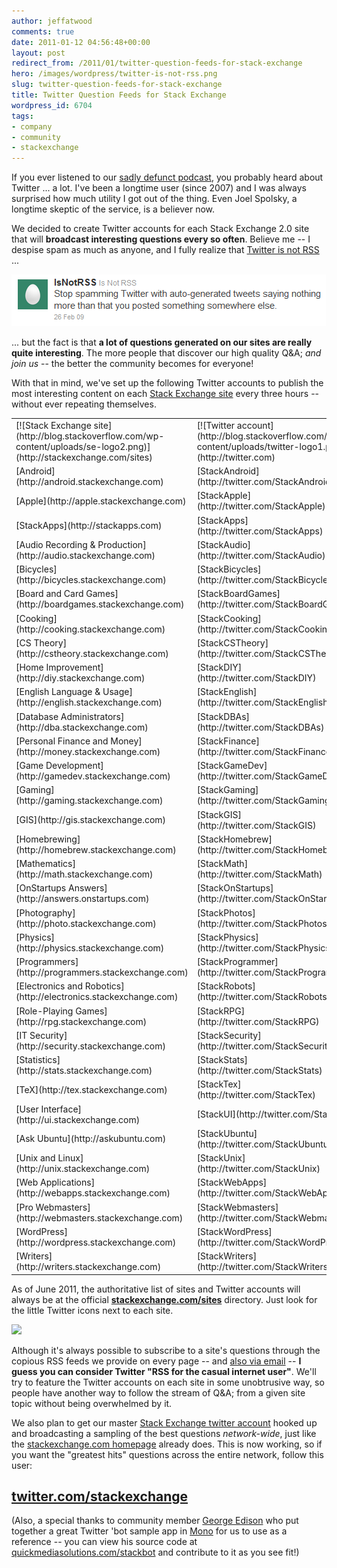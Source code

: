 ```yaml
---
author: jeffatwood
comments: true
date: 2011-01-12 04:56:48+00:00
layout: post
redirect_from: /2011/01/twitter-question-feeds-for-stack-exchange
hero: /images/wordpress/twitter-is-not-rss.png
slug: twitter-question-feeds-for-stack-exchange
title: Twitter Question Feeds for Stack Exchange
wordpress_id: 6704
tags:
- company
- community
- stackexchange
---
```


If you ever listened to our [sadly defunct podcast](http://blog.stackoverflow.com/category/podcasts/), you probably heard about Twitter ... a lot. I've been a longtime user (since 2007) and I was always surprised how much utility I got out of the thing. Even Joel Spolsky, a longtime skeptic of the service, is a believer now.

We decided to create Twitter accounts for each Stack Exchange 2.0 site that will **broadcast interesting questions every so often**. Believe me -- I despise spam as much as anyone, and I fully realize that [Twitter is not RSS](http://twitter.com/#!/isnotrss) ...

![Stop spamming Twitter with auto-generated tweets saying nothing more than that you posted something somewhere else.](/images/wordpress/twitter-is-not-rss.png)

... but the fact is that **a lot of questions generated on our sites are really quite interesting**. The more people that discover our high quality Q&A; _and join us_ -- the better the community becomes for everyone!

With that in mind, we've set up the following Twitter accounts to publish the most interesting content on each [Stack Exchange site](http://stackexchange.com/sites) every three hours -- without ever repeating themselves.

<table cellpadding="2" width="400" cellspacing="2" >

<tr >

<td >
[![Stack Exchange site](http://blog.stackoverflow.com/wp-content/uploads/se-logo2.png)](http://stackexchange.com/sites)

</td>


<td >
[![Twitter account](http://blog.stackoverflow.com/wp-content/uploads/twitter-logo1.png)](http://twitter.com)

</td>

<tr >

<td >[Android](http://android.stackexchange.com)
</td>

<td >[StackAndroid](http://twitter.com/StackAndroid)
</td>
</tr>

<tr >

<td >[Apple](http://apple.stackexchange.com)
</td>

<td >[StackApple](http://twitter.com/StackApple)
</td>
</tr>

<tr >

<td >[StackApps](http://stackapps.com)
</td>

<td >[StackApps](http://twitter.com/StackApps)
</td>
</tr>

<tr >

<td >[Audio Recording & Production](http://audio.stackexchange.com)
</td>

<td >[StackAudio](http://twitter.com/StackAudio)
</td>
</tr>

<tr >

<td >[Bicycles](http://bicycles.stackexchange.com)
</td>

<td >[StackBicycles](http://twitter.com/StackBicycles)
</td>
</tr>

<tr >

<td >[Board and Card Games](http://boardgames.stackexchange.com)
</td>

<td >[StackBoardGames](http://twitter.com/StackBoardGames)
</td>
</tr>

<tr >

<td >[Cooking](http://cooking.stackexchange.com)
</td>

<td >[StackCooking](http://twitter.com/StackCooking)
</td>
</tr>

<tr >

<td >[CS Theory](http://cstheory.stackexchange.com)
</td>

<td >[StackCSTheory](http://twitter.com/StackCSTheory)
</td>
</tr>

<tr >

<td >[Home Improvement](http://diy.stackexchange.com)
</td>

<td >[StackDIY](http://twitter.com/StackDIY)
</td>
</tr>

<tr >

<td >[English Language & Usage](http://english.stackexchange.com)
</td>

<td >[StackEnglish](http://twitter.com/StackEnglish)
</td>
</tr>


<tr >

<td >[Database Administrators](http://dba.stackexchange.com)
</td>

<td >[StackDBAs](http://twitter.com/StackDBAs)
</td>
</tr>

<tr >

<td >[Personal Finance and Money](http://money.stackexchange.com)
</td>

<td >[StackFinance](http://twitter.com/StackFinance)
</td>
</tr>

<tr >

<td >[Game Development](http://gamedev.stackexchange.com)
</td>

<td >[StackGameDev](http://twitter.com/StackGameDev)
</td>
</tr>

<tr >

<td >[Gaming](http://gaming.stackexchange.com)
</td>

<td >[StackGaming](http://twitter.com/StackGaming)
</td>
</tr>

<tr >

<td >[GIS](http://gis.stackexchange.com)
</td>

<td >[StackGIS](http://twitter.com/StackGIS)
</td>
</tr>

<tr >

<td >[Homebrewing](http://homebrew.stackexchange.com)
</td>

<td >[StackHomebrew](http://twitter.com/StackHomebrew)
</td>
</tr>

<tr >

<td >[Mathematics](http://math.stackexchange.com)
</td>

<td >[StackMath](http://twitter.com/StackMath)
</td>
</tr>

<tr >

<td >[OnStartups Answers](http://answers.onstartups.com)
</td>

<td >[StackOnStartups](http://twitter.com/StackOnStartups)
</td>
</tr>

<tr >

<td >[Photography](http://photo.stackexchange.com)
</td>

<td >[StackPhotos](http://twitter.com/StackPhotos)
</td>
</tr>

<tr >

<td >[Physics](http://physics.stackexchange.com)
</td>

<td >[StackPhysics](http://twitter.com/StackPhysics)
</td>
</tr>

<tr >

<td >[Programmers](http://programmers.stackexchange.com)
</td>

<td >[StackProgrammer](http://twitter.com/StackProgrammer)
</td>
</tr>

<tr >

<td >[Electronics and Robotics](http://electronics.stackexchange.com)
</td>

<td >[StackRobots](http://twitter.com/StackRobots)
</td>
</tr>

<tr >

<td >[Role-Playing Games](http://rpg.stackexchange.com)
</td>

<td >[StackRPG](http://twitter.com/StackRPG)
</td>
</tr>

<tr >

<td >[IT Security](http://security.stackexchange.com)
</td>

<td >[StackSecurity](http://twitter.com/StackSecurity)
</td>
</tr>

<tr >

<td >[Statistics](http://stats.stackexchange.com)
</td>

<td >[StackStats](http://twitter.com/StackStats)
</td>
</tr>

<tr >

<td >[TeX](http://tex.stackexchange.com)
</td>

<td >[StackTex](http://twitter.com/StackTex)
</td>
</tr>

<tr >

<td >[User Interface](http://ui.stackexchange.com)
</td>

<td >[StackUI](http://twitter.com/StackUI)
</td>
</tr>

<tr >

<td >[Ask Ubuntu](http://askubuntu.com)
</td>

<td >[StackUbuntu](http://twitter.com/StackUbuntu)
</td>
</tr>

<tr >

<td >[Unix and Linux](http://unix.stackexchange.com)
</td>

<td >[StackUnix](http://twitter.com/StackUnix)
</td>
</tr>

<tr >

<td >[Web Applications](http://webapps.stackexchange.com)
</td>

<td >[StackWebApps](http://twitter.com/StackWebApps)
</td>
</tr>

<tr >

<td >[Pro Webmasters](http://webmasters.stackexchange.com)
</td>

<td >[StackWebmasters](http://twitter.com/StackWebmasters)
</td>
</tr>

<tr >

<td >[WordPress](http://wordpress.stackexchange.com)
</td>

<td >[StackWordPress](http://twitter.com/StackWordPress)
</td>
</tr>

<tr >

<td >[Writers](http://writers.stackexchange.com)
</td>

<td >[StackWriters](http://twitter.com/StackWriters)
</td>
</tr>

</table>

As of June 2011, the authoritative list of sites and Twitter accounts will always be at the official **[stackexchange.com/sites](http://stackexchange.com/sites)** directory. Just look for the little Twitter icons next to each site.

[![](http://blog.stackoverflow.com/wp-content/uploads/sites-directory-twitter-accounts.png)](http://stackexchange.com/sites)

Although it's always possible to subscribe to a site's questions  through the copious RSS feeds we provide on every page -- and [also via email](http://blog.stackoverflow.com/2011/01/tag-favorites-and-tag-subscriptions/) -- **I guess you can consider Twitter "RSS for the casual internet user"**. We'll try to feature the Twitter accounts on each site in some unobtrusive way, so people have another way to follow the stream of Q&A; from a given site topic without being overwhelmed by it.

We also plan to get our master [Stack Exchange twitter account](http://twitter.com/stackexchange) hooked up and broadcasting a sampling of the best questions _network-wide_, just like the [stackexchange.com homepage](http://stackexchange.com/) already does. This is now working, so if you want the "greatest hits" questions across the entire network, follow this user:



## [twitter.com/stackexchange](http://twitter.com/stackexchange)



(Also, a special thanks to community member [George Edison](http://stackapps.com/users/18/george-edison) who put together a great Twitter 'bot sample app in [Mono](http://www.mono-project.com) for us to use as a reference -- you can view his source code at [quickmediasolutions.com/stackbot](http://quickmediasolutions.com/stackbot/) and contribute to it as you see fit!)

